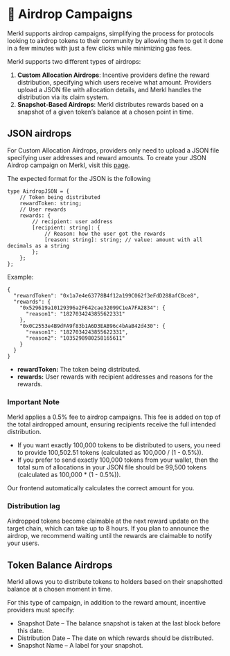 # 🏹 Airdrop Campaigns

Merkl supports airdrop campaigns, simplifying the process for protocols looking to airdrop tokens to their community by allowing them to get it done in a few minutes with just a few clicks while minimizing gas fees.

Merkl supports two different types of airdrops:

1. **Custom Allocation Airdrops**: Incentive providers define the reward distribution, specifying which users receive what amount. Providers upload a JSON file with allocation details, and Merkl handles the distribution via its claim system.
2. **Snapshot-Based Airdrops**: Merkl distributes rewards based on a snapshot of a given token’s balance at a chosen point in time.

## JSON airdrops

For Custom Allocation Airdrops, providers only need to upload a JSON file specifying user addresses and reward amounts. To create your JSON Airdrop campaign on Merkl, visit this [page](https://studio.merkl.xyz/create-campaign/airdrop).

The expected format for the JSON is the following

```
type AirdropJSON = {
    // Token being distributed
    rewardToken: string;
    // User rewards
    rewards: {
        // recipient: user address
        [recipient: string]: {
            // Reason: how the user got the rewards
            [reason: string]: string; // value: amount with all decimals as a string
        };
    };
};
```

Example:

```
{
  "rewardToken": "0x1a7e4e63778B4f12a199C062f3eFdD288afCBce8",
  "rewards": {
    "0x529619a10129396a2F642cae32099C1eA7FA2834": {
      "reason1": "1827034243855622331"
    },
    "0x0C2553e4B9dFA9f83b1A6D3EAB96c4bAaB42d430": {
      "reason1": "1827034243855622331",
      "reason2": "1035298980258165611"
    }
  }
}
```

- **rewardToken:** The token being distributed.
- **rewards:** User rewards with recipient addresses and reasons for the rewards.

### Important Note

Merkl applies a 0.5% fee to airdrop campaigns. This fee is added on top of the total airdropped amount, ensuring recipients receive the full intended distribution.

- If you want exactly 100,000 tokens to be distributed to users, you need to provide 100,502.51 tokens (calculated as 100,000 / (1 - 0.5%)).
- If you prefer to send exactly 100,000 tokens from your wallet, then the total sum of allocations in your JSON file should be 99,500 tokens (calculated as 100,000 \* (1 - 0.5%)).

Our frontend automatically calculates the correct amount for you.

### Distribution lag

Airdropped tokens become claimable at the next reward update on the target chain, which can take up to 8 hours. If you plan to announce the airdrop, we recommend waiting until the rewards are claimable to notify your users.

## Token Balance Airdrops

Merkl allows you to distribute tokens to holders based on their snapshotted balance at a chosen moment in time.

For this type of campaign, in addition to the reward amount, incentive providers must specify:

- Snapshot Date – The balance snapshot is taken at the last block before this date.
- Distribution Date – The date on which rewards should be distributed.
- Snapshot Name – A label for your snapshot.
